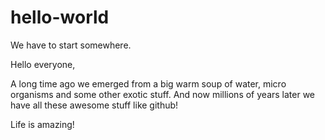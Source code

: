 # hello-world
We have to start somewhere.

Hello everyone,

A long time ago we emerged from a big warm soup of water, micro organisms and some other exotic stuff. And now millions of years later we have all these awesome stuff like github! 

Life is amazing!
